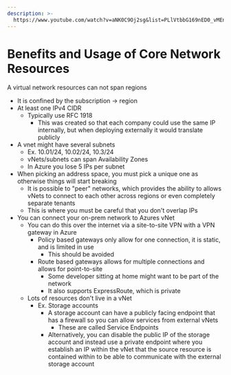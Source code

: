 ```yaml
---
description: >-
  https://www.youtube.com/watch?v=aNK0C9Oj2sg&list=PLlVtbbG169nED0_vMEniWBQjSoxTsBYS3&index=17
---
```


# Benefits and Usage of Core Network Resources

A virtual network resources can not span regions

* It is confined by the subscription -> region
* At least one IPv4 CIDR
  * Typically use RFC 1918
    * This was created so that each company could use the same IP internally, but when deploying externally it would translate publicly
* A vnet might have several subnets
  * Ex. 10.01/24, 10.02/24, 10.3/24
  * vNets/subnets can span Availability Zones
  * In Azure you lose 5 IPs per subnet
* When picking an address space, you must pick a unique one as otherwise things will start breaking
  * It is possible to "peer" networks, which provides the ability to allows vNets to connect to each other across regions or even completely separate tenants
  * This is where you must be careful that you don't overlap IPs
* You can connect your on-prem network to Azures vNet
  * You can do this over the internet via a site-to-site VPN with a VPN gateway in Azure
    * Policy based gateways only allow for one connection, it is static, and is limited in use
      * This should be avoided
    * Route based gateways allows for multiple connections and allows for point-to-site
      * Some developer sitting at home might want to be part of the network
      * It also supports ExpressRoute, which is private
  * Lots of resources don't live in a vNet
    * Ex. Storage accounts&#x20;
      * A storage account can have a publicly facing endpoint that has a firewall so you can allow services from external vNets
        * These are called Service Endpoints
      * Alternatively, you can disable the public IP of the storage account and instead use a private endpoint where you establish an IP within the vNet that the source resource is contained within to be able to communicate with the external storage account
